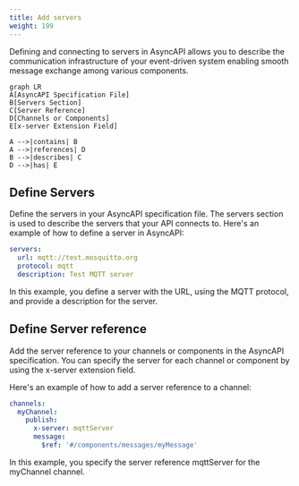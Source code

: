 ```yaml
---
title: Add servers
weight: 199
---
```


Defining and connecting to servers in AsyncAPI allows you to describe the communication infrastructure of your event-driven system enabling smooth message exchange among various components.

```mermaid
graph LR
A[AsyncAPI Specification File]
B[Servers Section]
C[Server Reference]
D[Channels or Components]
E[x-server Extension Field]

A -->|contains| B
A -->|references| D
B -->|describes| C
D -->|has| E
```

## Define Servers

Define the servers in your AsyncAPI specification file. The servers section is used to describe the servers that your API connects to. Here's an example of how to define a server in AsyncAPI:

```yaml
servers:
  url: mqtt://test.mosquitto.org
  protocol: mqtt
  description: Test MQTT server
```

In this example, you define a server with the URL, using the MQTT protocol, and provide a description for the server.

## Define Server reference

Add the server reference to your channels or components in the AsyncAPI specification. You can specify the server for each channel or component by using the x-server extension field.

Here's an example of how to add a server reference to a channel:

```yaml
channels:
  myChannel:
    publish:
      x-server: mqttServer
      message:
        $ref: '#/components/messages/myMessage'
```

In this example, you specify the server reference mqttServer for the myChannel channel.

